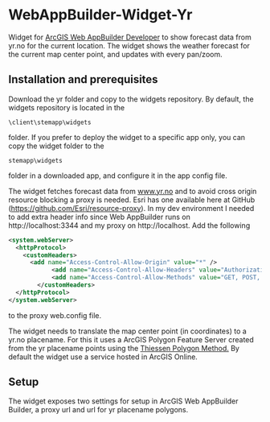 # WebAppBuilder-Widget-Yr
Widget for <a href="https://developers.arcgis.com/web-appbuilder/">ArcGIS Web AppBuilder Developer</a> to show forecast data from yr.no for the current location. The widget shows the weather forecast for the current map center point, and updates with every pan/zoom.

## Installation and prerequisites
Download the yr folder and copy to the widgets repository. By default, the widgets repository is located in the 
``` 
\client\stemapp\widgets 
``` 
folder. If you prefer to deploy the widget to a specific app only, you can copy the widget folder to the 
``` 
stemapp\widgets
``` 
folder in a downloaded app, and configure it in the app config file.

The widget fetches forecast data from www.yr.no and to avoid cross origin resource blocking a proxy is needed. Esri has one available here at GitHub (https://github.com/Esri/resource-proxy). In my dev environment I needed to add extra header info since Web AppBuilder runs on http://localhost:3344 and my proxy on http://localhost. Add the following
```xml
<system.webServer>  
  <httpProtocol>  
    <customHeaders>  
      <add name="Access-Control-Allow-Origin" value="*" />  
			<add name="Access-Control-Allow-Headers" value="Authorization, Origin, X-Requested-With, Content-Type, Accept, User-Agent" />  
			<add name="Access-Control-Allow-Methods" value="GET, POST, PUT, DELETE, OPTIONS" />  
		</customHeaders>  
  </httpProtocol>  
</system.webServer>

```
to the proxy web.config file. 

The widget needs to translate the map center point (in coordinates) to a yr.no placename. For this it uses a ArcGIS Polygon Feature Server created from the yr placename points using the <a href="http://pro.arcgis.com/en/pro-app/tool-reference/analysis/create-thiessen-polygons.htm">Thiessen Polygon Method.</a> By default the widget use a service hosted in ArcGIS Online.  

## Setup
The widget exposes two settings for setup in ArcGIS Web AppBuilder Builder, a proxy url and url for yr placename polygons. 

